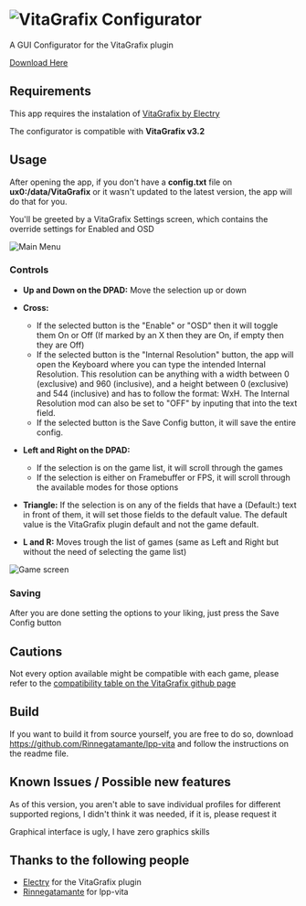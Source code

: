 # ![VitaGrafix Configurator](https://i.imgur.com/hIdE4yQ.png)
A GUI Configurator for the VitaGrafix plugin

[Download Here](https://github.com/Kirezar/VitaGrafixConfigurator/releases)

## Requirements

This app requires the instalation of [VitaGrafix by Electry](https://github.com/Electry/VitaGrafix)

The configurator is compatible with **VitaGrafix v3.2**

## Usage

After opening the app, if you don't have a **config.txt** file on **ux0:/data/VitaGrafix** or it wasn't updated to the latest version, the app will do that for you.

You'll be greeted by a VitaGrafix Settings screen, which contains the override settings for Enabled and OSD

![Main Menu](https://i.imgur.com/B9W4YxB.png)

### Controls

* **Up and Down on the DPAD:** Move the selection up or down

* **Cross:**
  * If the selected button is the "Enable" or "OSD" then it will toggle them On or Off (If marked by an X then they are On, if empty then they are Off)
  * If the selected button is the "Internal Resolution" button, the app will open the Keyboard where you can type the intended Internal Resolution. This resolution can be anything with a width between 0 (exclusive) and 960 (inclusive), and a height between 0 (exclusive) and 544 (inclusive) and has to follow the format: WxH. The Internal Resolution mod can also be set to "OFF" by inputing that into the text field.
  * If the selected button is the Save Config button, it will save the entire config.

* **Left and Right on the DPAD:**
  * If the selection is on the game list, it will scroll through the games
  * If the selection is either on Framebuffer or FPS, it will scroll through the available modes for those options
  
 * **Triangle:** If the selection is on any of the fields that have a (Default:) text in front of them, it will set those fields to the default value. The default value is the VitaGrafix plugin default and not the game default.
 
 * **L and R:** Moves trough the list of games (same as Left and Right but without the need of selecting the game list)
 
 ![Game screen](https://i.imgur.com/Xxgx0Ws.png)
 
 ### Saving
 
 After you are done setting the options to your liking, just press the Save Config button
 
 ## Cautions
 
 Not every option available might be compatible with each game, please refer to the [compatibility table on the VitaGrafix github page](https://github.com/Electry/VitaGrafix#supported-games)
 
 ## Build

 If you want to build it from source yourself, you are free to do so, download https://github.com/Rinnegatamante/lpp-vita and follow the instructions on the readme file.
 
 ## Known Issues / Possible new features
 
 As of this version, you aren't able to save individual profiles for different supported regions, I didn't think it was needed, if it is, please request it
 
 Graphical interface is ugly, I have zero graphics skills

 ## Thanks to the following people

* [Electry](https://github.com/Electry) for the VitaGrafix plugin
* [Rinnegatamante](https://github.com/Rinnegatamante/) for lpp-vita
